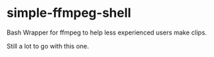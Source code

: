 # simple-ffmpeg-shell
Bash Wrapper for ffmpeg to help less experienced users make clips.

Still a lot to go with this one.
